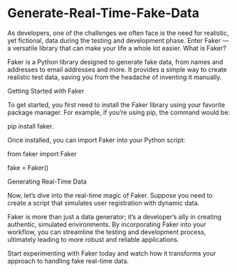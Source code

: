 # Generate-Real-Time-Fake-Data
As developers, one of the challenges we often face is the need for realistic, yet fictional, data during the testing and development phase. Enter Faker — a versatile library that can make your life a whole lot easier.
What is Faker?

Faker is a Python library designed to generate fake data, from names and addresses to email addresses and more. It provides a simple way to create realistic test data, saving you from the headache of inventing it manually.

Getting Started with Faker

To get started, you first need to install the Faker library using your favorite package manager. For example, if you’re using pip, the command would be:

pip install faker.

Once installed, you can import Faker into your Python script:

from faker import Faker

fake = Faker()

Generating Real-Time Data

Now, let’s dive into the real-time magic of Faker. Suppose you need to create a script that simulates user registration with dynamic data.

Faker is more than just a data generator; it’s a developer’s ally in creating authentic, simulated environments. By incorporating Faker into your workflow, you can streamline the testing and development process, ultimately leading to more robust and reliable applications.

Start experimenting with Faker today and watch how it transforms your approach to handling fake real-time data.
